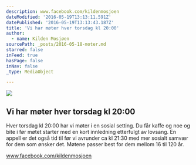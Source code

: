 ```yaml
---
description: www.facebook.com/kildenmosjoen
dateModified: '2016-05-19T13:13:11.591Z'
datePublished: '2016-05-19T13:13:43.187Z'
title: 'Vi har møter hver torsdag kl 20:00'
author:
  - name: Kilden Mosjøen
sourcePath: _posts/2016-05-18-moter.md
starred: false
inFeed: true
hasPage: false
inNav: false
_type: MediaObject

---
```

<article style=""><img src="https://the-grid-user-content.s3-us-west-2.amazonaws.com/a2e4b282-c54d-441d-a652-0e4c1074ed83.jpg" /><h1>Vi har møter hver torsdag kl 20:00</h1><p>Hver torsdag kl 20:00 har vi møter i en sosial setting. Du får kaffe og noe og bite i før møtet starter med en kort innledning etterfulgt av lovsang. En appell er det også tid til før vi avrunder ca kl 21:30 med mer sosialt samvær for dem som ønsker det. Møtene passer best for dem mellom 16 til 120 år. </p></article>

www.facebook.com/kildenmosjoen